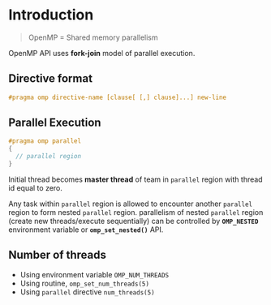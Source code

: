 # Introduction

>OpenMP = Shared memory parallelism

OpenMP API uses **fork-join** model of parallel execution.

## Directive format

```c
#pragma omp directive-name [clause[ [,] clause]...] new-line
```

## Parallel Execution

```c
#pragma omp parallel
{
  // parallel region
}
```

Initial thread becomes **master thread** of team in `parallel` region with thread id equal to zero.

Any task within `parallel` region is allowed to encounter another `parallel` region to form nested `parallel` region. parallelism of nested `parallel` region (create new threads/execute sequentially) can be controlled by **`OMP_NESTED`** environment variable or **`omp_set_nested()`** API.

## Number of threads

- Using environment variable `OMP_NUM_THREADS`
- Using routine, `omp_set_num_threads(5)`
- Using `parallel` directive `num_threads(5)`